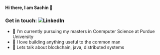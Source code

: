 #### Hi there, I am Sachin 👋

### Get in touch: ![LinkedIn]({https://img.shields.io/badge/LinkedIn-0077B5?style=for-the-badge&logo=linkedin&logoColor=white}https://www.linkedin.com/in/sachinvenkateshamurthy/)


- 🌱 I’m currently pursuing my masters in Conmputer Science at Purdue University
- 🤔 I love building anything useful to the common man
- 💬 Lets talk about blockchain, java, distributed systems 

<!--
**sachinvmurthy/sachinvmurthy** is a ✨ _special_ ✨ repository because its `README.md` (this file) appears on your GitHub profile.

Here are some ideas to get you started:


-->
